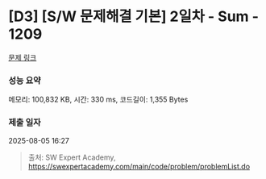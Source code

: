 # [D3] [S/W 문제해결 기본] 2일차 - Sum - 1209 

[문제 링크](https://swexpertacademy.com/main/code/problem/problemDetail.do?contestProbId=AV13_BWKACUCFAYh) 

### 성능 요약

메모리: 100,832 KB, 시간: 330 ms, 코드길이: 1,355 Bytes

### 제출 일자

2025-08-05 16:27



> 출처: SW Expert Academy, https://swexpertacademy.com/main/code/problem/problemList.do